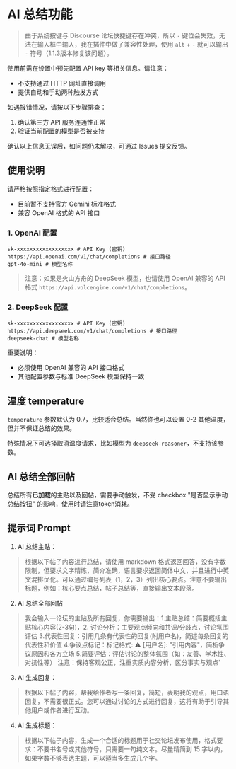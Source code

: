 # AI 总结功能

> 由于系统按键与 Discourse 论坛快捷键存在冲突，所以 `-` 键位会失效，无法在输入框中输入，我在插件中做了兼容性处理，使用 `alt` + `-` 就可以输出 `-` 符号（1.1.3版本修复该问题）。

使用前需在设置中预先配置 API key 等相关信息。请注意：
- 不支持通过 HTTP 网址直接调用
- 提供自动和手动两种触发方式

如遇报错情况，请按以下步骤排查：
1. 确认第三方 API 服务连通性正常
2. 验证当前配置的模型是否被支持

确认以上信息无误后，如问题仍未解决，可通过 Issues 提交反馈。

## 使用说明

请严格按照指定格式进行配置：
- 目前暂不支持官方 Gemini 标准格式
- 兼容 OpenAI 格式的 API 接口

### 1. OpenAI 配置

```shell
sk-xxxxxxxxxxxxxxxxxx # API Key (密钥)
https://api.openai.com/v1/chat/completions # 接口路径
gpt-4o-mini # 模型名称
```

> 注意：如果是火山方舟的 DeepSeek 模型，也请使用 OpenAI 兼容的 API 格式 `https://api.volcengine.com/v1/chat/completions`。

### 2. DeepSeek 配置

```shell
sk-xxxxxxxxxxxxxxxxxx # API Key (密钥)
https://api.deepseek.com/v1/chat/completions # 接口路径
deepseek-chat # 模型名称
```

重要说明：
- 必须使用 OpenAI 兼容的 API 接口格式
- 其他配置参数与标准 DeepSeek 模型保持一致

## 温度 temperature

`temperature` 参数默认为 0.7，比较适合总结。当然你也可以设置 0-2 其他温度，但并不保证总结的效果。

特殊情况下可选择取消温度请求，比如模型为 `deepseek-reasoner`，不支持该参数。

## AI 总结全部回帖

总结所有**已加载**的主贴以及回帖，需要手动触发，不受 checkbox "是否显示手动总结按钮" 的影响，使用时请注意token消耗。

## 提示词 Prompt 

1. AI 总结主贴：
> 根据以下帖子内容进行总结，请使用 markdown 格式返回回答，没有字数限制，但要求文字精炼，简介准确，语言要求返回简体中文，并且进行中英文混排优化。可以通过编号列表（1，2，3）列出核心要点。注意不要输出标题，例如：核心要点总结，帖子总结等，直接输出文本段落。

2. AI 总结全部回帖
> 我会输入一论坛的主贴及所有回复，你需要输出：1.主贴总结：简要概括主贴核心内容(2-3句)，2. 讨论分析：主要观点倾向和共识/分歧点，讨论氛围评估 3.代表性回复：引用几条有代表性的回复(附用户名)，简述每条回复的代表性和价值 4.争议点标记：标记格式: ⚠️ [用户名]: "引用内容"，简析争议原因和各方立场 5.简要评估：评估讨论的整体氛围（如：友善、学术性、对抗性等） 注意：保持客观公正，注重实质内容分析，区分事实与观点'

3. AI 生成回复：
> 根据以下帖子内容，帮我给作者写一条回复，简短，表明我的观点，用口语回复，不需要很正式。您可以通过讨论的方式进行回复，这将有助于引导其他用户或作者进行互动。

4. AI 生成标题：
> 根据以下帖子内容，生成一个合适的标题用于社交论坛发布使用，格式要求：不要书名号或其他符号，只需要一句纯文本。尽量精简到 15 字以内，如果字数不够表达主题，可以适当多生成几个字。

